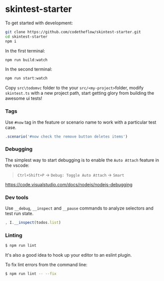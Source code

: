 # skintest-starter

To get started with development:

```sh
git clone https://github.com/codetheflow/skintest-starter.git
cd skintest-starter
npm i
```

In the first terminal:
```sh
npm run build:watch
```

In the second terminal:
```sh
npm run start:watch
```

Copy `src\todomvc` folder to the your `src/<my-project>`folder, modify `skintest.ts` with a new project path, start getting glory from building the awesome ui tests!

### Tags

Use `#now` tag in the feature or scenario name to work with a particular test case.

```typescript
.scenario('#now check the remove button deletes items')
```

### Debugging

The simplest way to start debugging is to enable the `Auto Attach` feature in the vscode:

> `Ctrl+Shift+P` -> `Debug: Toggle Auto Attach` -> `Smart`

https://code.visualstudio.com/docs/nodejs/nodejs-debugging

### Dev tools

Use `__debug`, `__inspect` and `__pause` commands to analyze selectors and test run state.

```typescript
, I.__inspect(todos.list)
```

### Linting

```sh
$ npm run lint
```

It's also a good idea to hook up your editor to an eslint plugin.

To fix lint errors from the command line:

```sh
$ npm run lint -- --fix
```